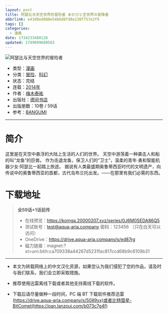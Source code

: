 ```yaml
---
layout: post
title: 阿瑟比与天空世界的冒险者 あせびと空世界の冒険者
abbrlink: e43d0ed088e54bbd8fd0a130f757e2f9
tags: []
categories:
  - 漫画
date: 1734233480126
updated: 1749099680563
---
```


![阿瑟比与天空世界的冒险者](https://ipfs.io/ipfs/QmSGNrjVxkfBgNjF2owJ3zMcNZ82ySeqBvW5H37eqjPyMg?filename=%E9%98%BF%E7%91%9F%E6%AF%94%E4%B8%8E%E5%A4%A9%E7%A9%BA%E4%B8%96%E7%95%8C%E7%9A%84%E5%86%92%E9%99%A9%E8%80%85.jpg)

- 类型：[漫画](/index.php/category/漫画)
- 分类：[冒险](/index.php/category/冒险)、[科幻](/index.php/category/科幻)
- 状态：完结
- 连载：[2014年](/index.php/category/2014年)
- 作者：[梅木泰祐](/index.php/category/梅木泰祐)
- 出版社：[德间书店](/index.php/category/德间书店)
- 出版册数：10卷 / 59话
- 参考：[BANGUMI](https://bangumi.tv/subject/161830)

***

# 简介

这里是在天空中悬浮的大陆上生活的人们的世界。 天空中游荡着一种袭击人和船的叫“龙鱼”的巨兽。 作为击退龙鱼，保卫人们的“卫士”，温柔的青年·勇和智能机器少女·阿瑟比一起踏上旅途。 据说有人类最盛期奥鲁蒂西亚时代的文明遗产，向传说中的奥鲁蒂西亚的首都，古代岛布兰托出发。——在那里有我们必需的东西。

# 下载地址

> **全59话+1话前传**
>
> - 在线预览：<https://komga.20000207.xyz/series/0J6M0SEDA86Q5>
> - 测试账号：<test@aqua-aria.company> 密码：123456 （只在白天可以访问）
> - OneDrive：<https://drive.aqua-aria.company/s/ed87rg>
> - 磁力链接：magnet:?xt=urn:btih:ca709338a44267d5231fac817ccd68b9c6109b31

***

- 本文为转载网络上的中文汉化资源，如果您认为我们侵犯了您的作品，请及时与我们联系，我们会立即采取措施。

- 推荐使用迅雷离线下载或者其他支持离线下载的软件。

- 下载后请尽量做种一段时间，PC 端 BT 下载软件推荐迅雷(<https://drive.aqua-aria.company/s/5089yx)或者比特彗星-BitComet(https://pan.lanzouj.com/b073c7g4f>)
